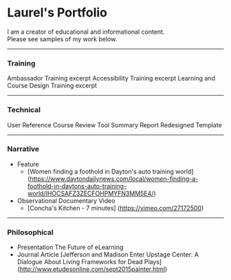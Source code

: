 # Laurel's Portfolio
I am a creator of educational and informational content.  <br/>Please see samples of my work below.

---
### Training
Ambassador Training excerpt
Accessibility Training excerpt
Learning and Course Design Training excerpt

---
### Technical
User Reference
Course Review Tool Summary Report
Redesigned Template

---
### Narrative
- Feature
  - [Women finding a foothold in Dayton's auto training world] (https://www.daytondailynews.com/local/women-finding-a-foothold-in-daytons-auto-training-world/IHOCSAFZ3ZECFOHPMYFN3MM5E4/)
- Observational Documentary Video
  - [Concha's Kitchen - 7 minutes] (https://vimeo.com/27172500)

---
### Philosophical
- Presentation
The Future of eLearning
- Journal Article
[Jefferson and Madison Enter Upstage Center: A Dialogue About Living Frameworks for Dead Plays] (http://www.etudesonline.com/sept2015painter.html)

